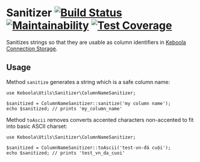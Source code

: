 # Sanitizer [![Build Status](https://travis-ci.com/keboola/sanitizer.svg?branch=master)](https://travis-ci.com/keboola/sanitizer) [![Maintainability](https://api.codeclimate.com/v1/badges/52976b1304fa6203cdab/maintainability)](https://codeclimate.com/github/keboola/sanitizer/maintainability)  [![Test Coverage](https://api.codeclimate.com/v1/badges/52976b1304fa6203cdab/test_coverage)](https://codeclimate.com/github/keboola/sanitizer/test_coverage)

Sanitizes strings so that they are usable as column identifiers in [Keboola Connection Storage](https://help.keboola.com/storage/tables/).

## Usage

Method `sanitize` generates a string which is a safe column name:

```
use Keboola\Utils\Sanitizer\ColumnNameSanitizer;

$sanitized = ColumnNameSanitizer::sanitize('my column name');
echo $sanitized; // prints 'my_column_name'
```

Method `toAscii` removes converts accented characters non-accented to fit into basic ASCII charset: 

```
use Keboola\Utils\Sanitizer\ColumnNameSanitizer;

$sanitized = ColumnNameSanitizer::toAscii('test-vn-đá cuội');
echo $sanitized; // prints 'test_vn_da_cuoi'
```

